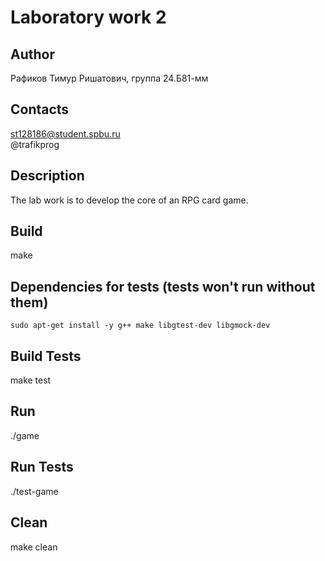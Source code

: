 # Laboratory work 2
## Author
Рафиков Тимур Ришатович, группа 24.Б81-мм
## Contacts
st128186@student.spbu.ru  
@trafikprog
## Description
The lab work is to develop the core of an RPG card game.  
## Build
make
## Dependencies for tests (tests won't run without them)
```
sudo apt-get install -y g++ make libgtest-dev libgmock-dev
```
## Build Tests
make test
## Run
./game
## Run Tests
./test-game
## Clean
make clean
